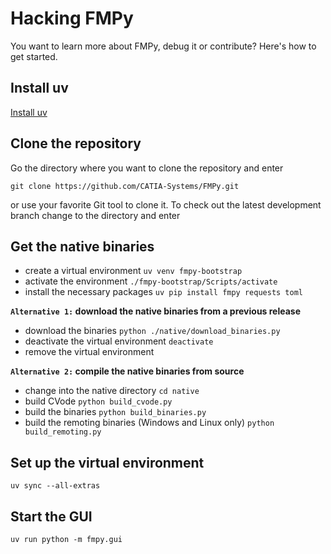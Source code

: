 # Hacking FMPy

You want to learn more about FMPy, debug it or contribute? Here's how to get started.

## Install uv

[Install uv](https://docs.astral.sh/uv/getting-started/installation/)

## Clone the repository

Go the directory where you want to clone the repository and enter

```
git clone https://github.com/CATIA-Systems/FMPy.git
```

or use your favorite Git tool to clone it. To check out the latest development branch change
to the directory and enter

## Get the native binaries

- create a virtual environment `uv venv fmpy-bootstrap`
- activate the environment `./fmpy-bootstrap/Scripts/activate`
- install the necessary packages `uv pip install fmpy requests toml`

**`Alternative 1:` download the native binaries from a previous release**

- download the binaries `python ./native/download_binaries.py`
- deactivate the virtual environment `deactivate`
- remove the virtual environment

**`Alternative 2:` compile the native binaries from source**

- change into the native directory `cd native`
- build CVode `python build_cvode.py`
- build the binaries `python build_binaries.py`
- build the remoting binaries (Windows and Linux only) `python build_remoting.py`

## Set up the virtual environment

`uv sync --all-extras`

## Start the GUI

`uv run python -m fmpy.gui`

